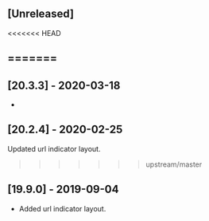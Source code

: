## [Unreleased]
<<<<<<< HEAD

=======
- 

## [20.3.3] - 2020-03-18
-

## [20.2.4] - 2020-02-25
Updated url indicator layout.
>>>>>>> upstream/master

## [19.9.0] - 2019-09-04
- Added url indicator layout.
